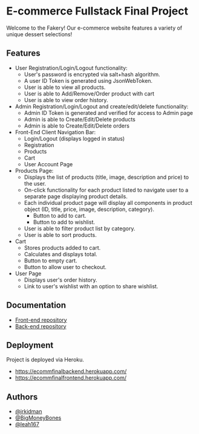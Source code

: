 
# E-commerce Fullstack Final Project

Welcome to the Fakery!
Our e-commerce website features a variety of unique dessert selections! 


## Features

- User Registration/Login/Logout functionality:
    - User's password is encrypted via salt+hash algorithm.
    - A user ID Token is generated using JsonWebToken.
    - User is able to view all products.
    - User is able to Add/Remove/Order product with cart
    - User is able to view order history.
- Admin Registration/Login/Logout and create/edit/delete functionality:
    - Admin ID Token is generated and verified for access to Admin page
    - Admin is able to Create/Edit/Delete products
    - Admin is able to Create/Edit/Delete orders
- Front-End Client Navigation Bar:
    - Login/Logout (displays logged in status)
    - Registration
    - Products
    - Cart
    - User Account Page
- Products Page: 
    - Displays the list of products (title, image, description and price) to the user.
    - On-click functionality for each product listed to navigate user to a separate page displaying product details.
    - Each individual product page will display all components in product object (ID, title, price, image, description, category).
        - Button to add to cart.
        - Button to add to wishlist.
    - User is able to filter product list by category.
    - User is able to sort products.
- Cart
    - Stores products added to cart.
    - Calculates and displays total. 
    - Button to empty cart.
    - Button to allow user to checkout.
- User Page
    - Displays user's order history.
    - Link to user's wishlist with an option to share wishlist.



## Documentation

- [Front-end repository](https://github.com/jrkidman/ecommfinalfrontend)
- [Back-end repository](https://github.com/BigMoneyBones/ecommfinalbackend)


## Deployment

Project is deployed via Heroku.

- https://ecommfinalbackend.herokuapp.com/
- https://ecommfinalfrontend.herokuapp.com/


## Authors

- [@jrkidman](https://github.com/jrkidman)
- [@BigMoneyBones](https://github.com/BigMoneyBones)
- [@leah167](https://github.com/leah167)


